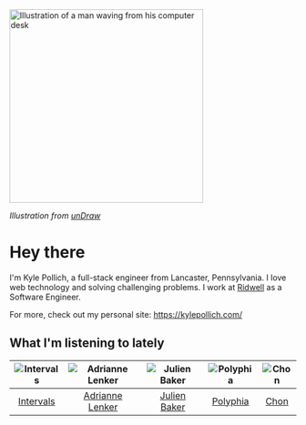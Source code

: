 <img src="https://user-images.githubusercontent.com/6766512/87306713-6f79d900-c4e6-11ea-989a-3242cbfc50c2.png" alt="Illustration of a man waving from his computer desk" height="340" />

_Illustration from [unDraw](https://undraw.co/)_

# Hey there

I'm Kyle Pollich, a full-stack engineer from Lancaster, Pennsylvania. I love web technology and solving challenging problems.
I work at [Ridwell](https://www.ridwell.com/) as a Software Engineer.

For more, check out my personal site: https://kylepollich.com/

## What I'm listening to lately

<!-- begin artists -->
  |![Intervals](https://i.scdn.co/image/91ae86d5e7098fc8c291daed8c90b225aab30155)|![Adrianne Lenker](https://i.scdn.co/image/559046511b221fb6127d433a0cdb67f4ba52f6f9)|![Julien Baker](https://i.scdn.co/image/0da664a93e345270966908fbb986dbde6ea4e727)|![Polyphia](https://i.scdn.co/image/19064b362422abad8f6db31878fa1d740d91e969)|![Chon](https://i.scdn.co/image/36fe503689eac20413afcef80d331858d5a17bf9)|
  |:---:|:---:|:---:|:---:|:---:|
  |[Intervals](https://open.spotify.com/artist/0xpJGyjbEzkWSNfcf2tcMl)|[Adrianne Lenker](https://open.spotify.com/artist/4aKWmkWAKviFlyvHYPTNQY)|[Julien Baker](https://open.spotify.com/artist/12zbUHbPHL5DGuJtiUfsip)|[Polyphia](https://open.spotify.com/artist/4vGrte8FDu062Ntj0RsPiZ)|[Chon](https://open.spotify.com/artist/2JFljHPanIjYy2QqfNYvC0)|
<!-- end artists -->
